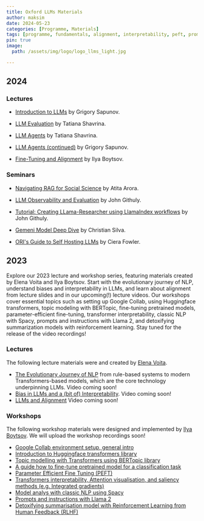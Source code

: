 ```yaml
---
title: Oxford LLMs Materials
author: maksim
date: 2024-05-23
categories: [Programme, Materials]
tags: [programme, fundamentals, alignment, interpretability, peft, prompts, llama2]
pin: true
image:
  path: /assets/img/logo/logo_llms_light.jpg

---
```



## 2024

### Lectures

- [Introduction to LLMs](https://docs.google.com/presentation/d/1avuQJE-Gf8t0an-sinXqkvKjzv1u4rLpO94ONOE_Vx4/edit#slide=id.p) by Grigory Sapunov.

- [LLM Evaluation](https://docs.google.com/presentation/d/1n_wwOPwbK9FPkVMKGA9Vneya4Jaf4lh13D9YO9byves/edit#slide=id.g303d6023e88_1_58) by Tatiana Shavrina.

- [LLM Agents](https://docs.google.com/presentation/d/10-6Erne_Fo62y2i4OOEaNkGTrcEEIk9sOObuSJlhR80/edit#slide=id.g303d938f784_1_58) by Tatiana Shavrina.

- [LLM Agents (continued)](https://docs.google.com/presentation/d/1Zlt3ARDbGBhVvmPaz7omaj6MlXIlIOFs7wm6P8GGrpc/edit#slide=id.p) by Grigory Sapunov.

- [Fine-Tuning and Alignment](https://docs.google.com/presentation/d/1-Kf059z24W65GgPNbjw6vOvABFOdxFf4BD_Hsenc-U8/edit) by Ilya Boytsov.


### Seminars

- [Navigating RAG for Social Science](https://docs.google.com/presentation/d/1ngAVq0Ks3_rgDw5Qnif_A483G6M6RoL2shVklabrYDI/edit#slide=id.g1ff45be8172_1_0) by Atita Arora.

- [LLM Observability and Evaluation](https://docs.google.com/presentation/d/1wCGSwBqo4iNx_MQXwQLHRyVW__t8UlMU9K6HPLmq4hM/edit#slide=id.g2f39ad35ae4_0_641) by John Githuly.

- [Tutorial: Creating LLama-Researcher using LlamaIndex workflows](https://github.com/Jgilhuly/Llama-Researcher) by John Githuly.

- [Gemeni Model Deep Dive](https://docs.google.com/presentation/d/1-_vJmcpJjDAY5zh60DR834yUwYyR-XlSZ5amC0sLfZg/edit?usp=sharing) by Christian Silva.

- [ORI's Guide to Self Hosting LLMs](/assets/presentations/oxford_llm_lecture_fowler.pdf) by Ciera Fowler.



## 2023

Explore our 2023 lecture and workshop series, featuring materials created by Elena Voita and Ilya Boytsov. Start with the evolutionary journey of NLP, understand biases and interpretability in LLMs, and learn about alignment from lecture slides and in our upcoming(!) lecture videos. Our workshops cover essential topics such as setting up Google Collab, using Huggingface transformers, topic modeling with BERTopic, fine-tuning pretrained models, parameter-efficient fine-tuning, transformer interpretability, classic NLP with Spacy, prompts and instructions with Llama 2, and detoxifying summarization models with reinforcement learning. Stay tuned for the release of the video recordings!

### Lectures

The following lecture materials were and created by [Elena Voita](https://lena-voita.github.io/).
- [The Evolutionary Journey of NLP](https://github.com/antndlcrx/oxford-llms-workshop/blob/main/materials/lectures/day_1/The%20Evolutionary%20Journey%20in%20NLP.pdf) from rule-based systems to modern Transformers-based models, which are the core technology underpinning LLMs. Video coming soon! 
- [Bias in LLMs and a (bit of) Interpretability](https://github.com/antndlcrx/oxford-llms-workshop/blob/main/materials/lectures/day_2/Bias%20in%20LLMs%20and%20interpretability.pdf). Video coming soon!
- [LLMs and Alignment](https://github.com/antndlcrx/oxford-llms-workshop/blob/main/materials/lectures/day_3/Prompt%20engineering%2C%20RHLF%2C%20ChatGPT.pdf)
Video coming soon!

### Workshops
The following workshop materials were designed and implemented by [Ilya Boytsov](https://www.linkedin.com/in/ieboytsov/).
We will upload the workshop recordings soon!
- [Google Collab environment setup, general intro](https://github.com/antndlcrx/oxford-llms-workshop/blob/main/materials/seminars/day_1/0_Env%20setup%20and%20intro.ipynb)
- [Introduction to Huggingface transformers library](https://github.com/antndlcrx/oxford-llms-workshop/blob/main/materials/seminars/day_1/1_Intro%20to%20transformers.ipynb)
- [Topic modelling with Transformers using BERTopic library](https://github.com/antndlcrx/oxford-llms-workshop/blob/main/materials/seminars/day_1/2_Topic%20modelling%20with%20transformers.ipynb)
- [A guide how to fine-tune pretrained model for a classification task](https://github.com/antndlcrx/oxford-llms-workshop/blob/main/materials/seminars/day_1/3_Fine%20tune%20pretrained%20model.ipynb)
- [Parameter Efficient Fine Tuning (PEFT)](https://github.com/antndlcrx/oxford-llms-workshop/blob/main/materials/seminars/day_2/4_Parameter%20efficient%20fine%20tuning.ipynb)
- [Transformers interpretability, Attention visualisation, and saliency methods (e.g. Integrated gradients)](https://github.com/antndlcrx/oxford-llms-workshop/blob/main/materials/seminars/day_2/5_Transformers%20interpretability.ipynb)
- [Model analys with classic NLP using Spacy](https://github.com/antndlcrx/oxford-llms-workshop/blob/main/materials/seminars/day_2/6_Sentiment%20analysis%20with%20classic%20NLP.ipynb)
- [Prompts and instructions with Llama 2](https://github.com/antndlcrx/oxford-llms-workshop/blob/main/materials/seminars/day_3/7_Prompts%20and%20instructions%20with%20Llama%202.ipynb)
- [Detoxifying summarisation model with Reinforcement Learning from Human Feedback (RLHF)](https://github.com/antndlcrx/oxford-llms-workshop/blob/main/materials/seminars/day_3/8_LLMs%20alignment%20with%20RLHF.ipynb)
